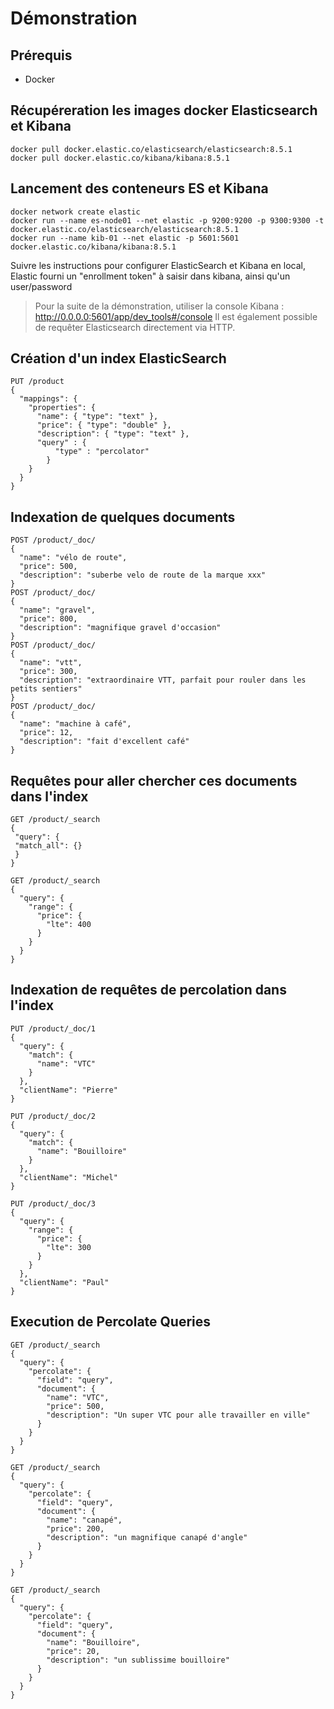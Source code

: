 # Démonstration

## Prérequis

* Docker

## Récupéreration les images docker Elasticsearch et Kibana

```shell
docker pull docker.elastic.co/elasticsearch/elasticsearch:8.5.1
docker pull docker.elastic.co/kibana/kibana:8.5.1
```

## Lancement des conteneurs ES et Kibana

```shell
docker network create elastic
docker run --name es-node01 --net elastic -p 9200:9200 -p 9300:9300 -t docker.elastic.co/elasticsearch/elasticsearch:8.5.1
docker run --name kib-01 --net elastic -p 5601:5601 docker.elastic.co/kibana/kibana:8.5.1
```

Suivre les instructions pour configurer ElasticSearch et Kibana en local, Elastic fourni un "enrollment token" à saisir dans kibana, ainsi qu'un user/password

> Pour la suite de la démonstration, utiliser la console Kibana : http://0.0.0.0:5601/app/dev_tools#/console
Il est également possible de requêter Elasticsearch directement via HTTP.


## Création d'un index ElasticSearch

```HTTP
PUT /product
{
  "mappings": {
    "properties": {
      "name": { "type": "text" },
      "price": { "type": "double" },
      "description": { "type": "text" },
      "query" : {
          "type" : "percolator"
        }
    }
  }
}
```

## Indexation de quelques documents

```HTTP
POST /product/_doc/
{
  "name": "vélo de route",
  "price": 500,
  "description": "suberbe velo de route de la marque xxx"
}
POST /product/_doc/
{
  "name": "gravel",
  "price": 800,
  "description": "magnifique gravel d'occasion"
}
POST /product/_doc/
{
  "name": "vtt",
  "price": 300,
  "description": "extraordinaire VTT, parfait pour rouler dans les petits sentiers"
}
POST /product/_doc/
{
  "name": "machine à café",
  "price": 12,
  "description": "fait d'excellent café"
}
```

## Requêtes pour aller chercher ces documents dans l'index

```HTTP
GET /product/_search
{
 "query": {
 "match_all": {}
 }
}

GET /product/_search
{
  "query": {
    "range": {
      "price": {
        "lte": 400
      }
    }
  }
}
```

## Indexation de requêtes de percolation dans l'index

```HTTP
PUT /product/_doc/1
{
  "query": {
    "match": {
      "name": "VTC"
    }
  },
  "clientName": "Pierre"
}

PUT /product/_doc/2
{
  "query": {
    "match": {
      "name": "Bouilloire"
    }
  },
  "clientName": "Michel"
}

PUT /product/_doc/3
{
  "query": {
    "range": {
      "price": {
        "lte": 300
      }
    }
  },
  "clientName": "Paul"
}
```

## Execution de Percolate Queries

```HTTP
GET /product/_search
{
  "query": {
    "percolate": {
      "field": "query",
      "document": {
        "name": "VTC",
        "price": 500,
        "description": "Un super VTC pour alle travailler en ville"
      }
    }
  }
}

GET /product/_search
{
  "query": {
    "percolate": {
      "field": "query",
      "document": {
        "name": "canapé",
        "price": 200,
        "description": "un magnifique canapé d'angle"
      }
    }
  }
}

GET /product/_search
{
  "query": {
    "percolate": {
      "field": "query",
      "document": {
        "name": "Bouilloire",
        "price": 20,
        "description": "un sublissime bouilloire"
      }
    }
  }
}
```


